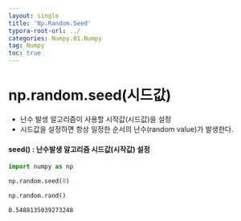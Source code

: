 ```yaml
---
layout: single
title: 'Np.Random.Seed'
typora-root-url: ../
categories: Numpy.01.Numpy
tag: Numpy
toc: true
---
```


# np.random.seed(시드값)
- 난수 발생 알고리즘이 사용할 시작값(시드값)을 설정
- 시드값을 설정하면 항상 일정한 순서의 난수(random value)가 발생한다.
#### seed() : 난수발생 알고리즘 시드값(시작값) 설정


```python
import numpy as np

np.random.seed(0)
```


```python
np.random.rand()
```




    0.5488135039273248

